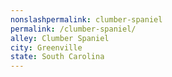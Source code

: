 ```yaml
---
﻿nonslashpermalink: clumber-spaniel
permalink: /clumber-spaniel/
alley: Clumber Spaniel
city: Greenville
state: South Carolina
---
```

